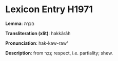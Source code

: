 # Lexicon Entry H1971

**Lemma**: הַכָּרָה

**Transliteration (xlit)**: hakkârâh

**Pronunciation**: hak-kaw-raw'

**Description**:
from נָכַר; respect, i.e. partiality; shew.
